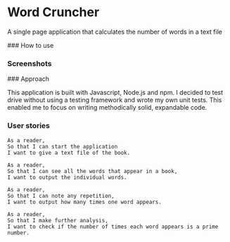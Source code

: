 # Word Cruncher

A single page application that calculates the number of words in a text file

### How to use

### Screenshots

### Approach

This application is built with Javascript, Node.js and npm. I decided to test drive without using a testing framework and wrote my own unit tests. This enabled me to focus on writing methodically solid, expandable code.


### User stories
```
As a reader,
So that I can start the application
I want to give a text file of the book.
```
```
As a reader,
So that I can see all the words that appear in a book,
I want to output the individual words.
```
```
As a reader,
So that I can note any repetition,
I want to output how many times one word appears.
```
```
As a reader,
So that I make further analysis,
I want to check if the number of times each word appears is a prime number.
```
